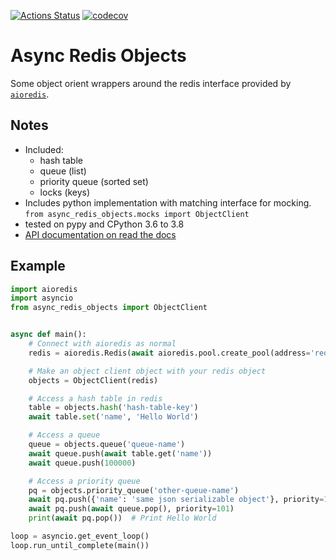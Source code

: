 [![Actions Status](https://github.com/adam-douglass/async-redis-objects/workflows/unittests/badge.svg)](https://github.com/adam-douglass/draughts/actions)
[![codecov](https://codecov.io/gh/adam-douglass/async-redis-objects/branch/master/graph/badge.svg?token=6n3DbzkOwk)](https://codecov.io/gh/adam-douglass/async-redis-objects)

Async Redis Objects
===================

Some object orient wrappers around the redis interface provided by [`aioredis`](https://github.com/aio-libs/aioredis).

Notes
-----

 - Included:
   - hash table
   - queue (list)
   - priority queue (sorted set)
   - locks (keys)
 - Includes python implementation with matching interface for mocking. \
   `from async_redis_objects.mocks import ObjectClient`
 - tested on pypy and CPython 3.6 to 3.8
 - [API documentation on read the docs](https://async-redis-objects.readthedocs.io)

Example
-------

```python
import aioredis
import asyncio
from async_redis_objects import ObjectClient


async def main():
    # Connect with aioredis as normal
    redis = aioredis.Redis(await aioredis.pool.create_pool(address='redis://redis:6379', db=3, minsize=5))

    # Make an object client object with your redis object
    objects = ObjectClient(redis)

    # Access a hash table in redis
    table = objects.hash('hash-table-key')
    await table.set('name', 'Hello World')

    # Access a queue
    queue = objects.queue('queue-name')
    await queue.push(await table.get('name'))
    await queue.push(100000)

    # Access a priority queue
    pq = objects.priority_queue('other-queue-name')
    await pq.push({'name': 'same json serializable object'}, priority=100)
    await pq.push(await queue.pop(), priority=101)
    print(await pq.pop())  # Print Hello World

loop = asyncio.get_event_loop()
loop.run_until_complete(main())
```
